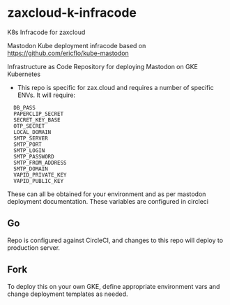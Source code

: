 # zaxcloud-k-infracode
K8s Infracode for zaxcloud

Mastodon Kube deployment infracode based on https://github.com/ericflo/kube-mastodon

Infrastructure as Code Repository for deploying Mastodon on GKE Kubernetes
* This repo is specific for zax.cloud and requires a number of specific ENVs. It will require:
```
  DB_PASS
  PAPERCLIP_SECRET
  SECRET_KEY_BASE
  OTP_SECRET
  LOCAL_DOMAIN
  SMTP_SERVER
  SMTP_PORT
  SMTP_LOGIN
  SMTP_PASSWORD
  SMTP_FROM_ADDRESS
  SMTP_DOMAIN
  VAPID_PRIVATE_KEY
  VAPID_PUBLIC_KEY
``` 
  These can all be obtained for your environment and as per mastodon deployment documentation.
  These variables are configured in circleci

## Go

Repo is configured against CircleCI, and changes to this repo will deploy to production server.

## Fork
To deploy this on your own GKE, define appropriate environment vars and change deployment templates as needed.
